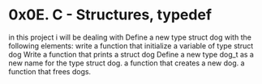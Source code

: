 # 0x0E. C - Structures, typedef
in this project i will be dealing with
Define a new type struct dog with the following elements:
write a function that initialize a variable of type struct dog
Write a function that prints a struct dog
Define a new type dog_t as a new name for the type struct dog.
 a function that creates a new dog.
a function that frees dogs.

